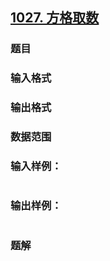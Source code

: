 ## [1027. 方格取数](https://www.acwing.com/problem/content/solution/1029/1/)

### 题目

### 输入格式

### 输出格式

### 数据范围

### 输入样例：

```

```

### 输出样例：

```

```

### 题解